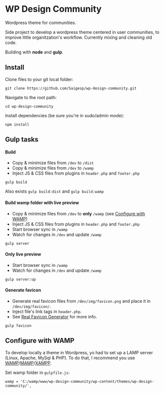 # WP Design Community

Wordpress theme for communities.

Side project to develop a wordpress theme centered in user communities, to improve little organitzation's workflow. Currently mixing and cleaning old code.

Building with **node** and **gulp**.



## Install
Clone files to your git local folder:
```
git clone https://github.com/Saigesp/wp-design-community.git
```
Navigate to the root path:
```
cd wp-design-community
```
Install dependencies (be sure you're in sudo/admin mode):
```
npm install
```


## Gulp tasks
#### Build
 - Copy & minimize files from `/dev` to `/dist`
 - Copy & minimize files from `/dev` to `/wamp`
 - Inject JS & CSS files from plugins in `header.php` and `footer.php`

```
gulp build
```
Also exists `gulp build:dist` and `gulp build:wamp`

#### Build wamp folder with live preview

 - Copy & minimize files from `/dev` to **only** `/wamp` (see [Configure with WAMP](#wamp_config))
 - Inject JS & CSS files from plugins in `header.php` and `footer.php`
 - Start browser sync in `/wamp`
 - Watch for changes in `/dev` and update `/wamp`

```
gulp server
```

#### Only live preview

 - Start browser sync in `/wamp`
 - Watch for changes in `/dev` and update `/wamp`

```
gulp server:up
```

#### Generate favicon

 - Generate real favicon files from `/dev/img/favicon.png` and place it in `/dev/img/favicon/`.
 - Inject file's link tags in `header.php`.
 - See [Real Favicon Generator](http://realfavicongenerator.net/) for more info.

```
gulp favicon
```

## <a name="wamp_config"></a>Configure with WAMP
To develop locally a theme in Wordpress, yo had to set up a LAMP server (Linux, Apache, MySql & PHP). To do that, I recommend you use [WAMP](http://www.wampserver.com/en/)/[MAMP](https://www.mamp.info/en/)/[XAMPP](https://www.apachefriends.org/index.html). 

Set wamp folder in `gulpfile.js`:
```
wamp = 'C:/wamp/www/wp-design-community/wp-content/themes/wp-design-community/',
```